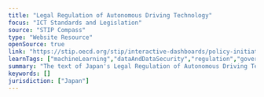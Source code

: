 ```yaml
---
title: "Legal Regulation of Autonomous Driving Technology"
focus: "ICT Standards and Legislation"
source: "STIP Compass"
type: "Website Resource"
openSource: true
link: "https://stip.oecd.org/stip/interactive-dashboards/policy-initiatives/2021%2Fdata%2FpolicyInitiatives%2F26862"
learnTags: ["machineLearning","dataAndDataSecurity","regulation","government","ict","transportation"]
summary: "The text of Japan's Legal Regulation of Autonomous Driving Technology."
keywords: []
jurisdiction: ["Japan"]
---
```

